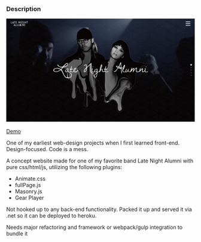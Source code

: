 ### Description

![App Preview](preview.png)

[Demo](https://late-night-alumni-concept.herokuapp.com/)

One of my earliest web-design projects when I first learned front-end. Design-focused. Code is a mess.

A concept website made for one of my favorite band Late Night Alumni with pure css/html/js, utilizing the following plugins:
- Animate.css
- fullPage.js
- Masonry.js
- Gear Player

Not hooked up to any back-end functionality. Packed it up and served it via .net so it can be deployed to heroku. 

Needs major refactoring and framework or webpack/gulp integration to bundle it